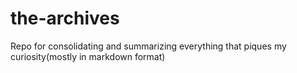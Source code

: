 # the-archives
Repo for consolidating and summarizing everything that piques my curiosity(mostly in markdown format) 
